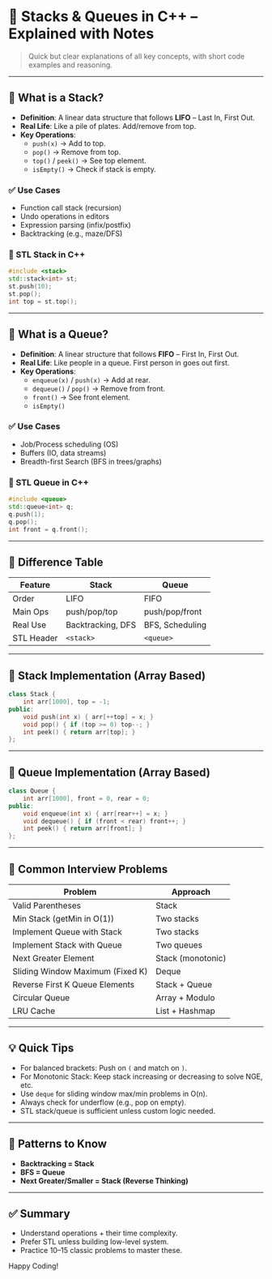 # 📘 Stacks & Queues in C++ – Explained with Notes

> Quick but clear explanations of all key concepts, with short code examples and reasoning.

---

## 🧠 What is a Stack?

- **Definition**: A linear data structure that follows **LIFO** – Last In, First Out.
- **Real Life**: Like a pile of plates. Add/remove from top.
- **Key Operations**:
  - `push(x)` → Add to top.
  - `pop()` → Remove from top.
  - `top()` / `peek()` → See top element.
  - `isEmpty()` → Check if stack is empty.

### ✅ Use Cases

- Function call stack (recursion)
- Undo operations in editors
- Expression parsing (infix/postfix)
- Backtracking (e.g., maze/DFS)

### 🧰 STL Stack in C++

```cpp
#include <stack>
std::stack<int> st;
st.push(10);
st.pop();
int top = st.top();
```

---

## 🧠 What is a Queue?

- **Definition**: A linear structure that follows **FIFO** – First In, First Out.
- **Real Life**: Like people in a queue. First person in goes out first.
- **Key Operations**:
  - `enqueue(x)` / `push(x)` → Add at rear.
  - `dequeue()` / `pop()` → Remove from front.
  - `front()` → See front element.
  - `isEmpty()`

### ✅ Use Cases

- Job/Process scheduling (OS)
- Buffers (IO, data streams)
- Breadth-first Search (BFS in trees/graphs)

### 🧰 STL Queue in C++

```cpp
#include <queue>
std::queue<int> q;
q.push(1);
q.pop();
int front = q.front();
```

---

## 📘 Difference Table

| Feature    | Stack             | Queue           |
| ---------- | ----------------- | --------------- |
| Order      | LIFO              | FIFO            |
| Main Ops   | push/pop/top      | push/pop/front  |
| Real Use   | Backtracking, DFS | BFS, Scheduling |
| STL Header | `<stack>`         | `<queue>`       |

---

## 🔁 Stack Implementation (Array Based)

```cpp
class Stack {
    int arr[1000], top = -1;
public:
    void push(int x) { arr[++top] = x; }
    void pop() { if (top >= 0) top--; }
    int peek() { return arr[top]; }
};
```

---

## 🔁 Queue Implementation (Array Based)

```cpp
class Queue {
    int arr[1000], front = 0, rear = 0;
public:
    void enqueue(int x) { arr[rear++] = x; }
    void dequeue() { if (front < rear) front++; }
    int peek() { return arr[front]; }
};
```

---

## 🚀 Common Interview Problems

| Problem                          | Approach          |
| -------------------------------- | ----------------- |
| Valid Parentheses                | Stack             |
| Min Stack (getMin in O(1))       | Two stacks        |
| Implement Queue with Stack       | Two stacks        |
| Implement Stack with Queue       | Two queues        |
| Next Greater Element             | Stack (monotonic) |
| Sliding Window Maximum (Fixed K) | Deque             |
| Reverse First K Queue Elements   | Stack + Queue     |
| Circular Queue                   | Array + Modulo    |
| LRU Cache                        | List + Hashmap    |

---

## 💡 Quick Tips

- For balanced brackets: Push on `(` and match on `)`.
- For Monotonic Stack: Keep stack increasing or decreasing to solve NGE, etc.
- Use `deque` for sliding window max/min problems in O(n).
- Always check for underflow (e.g., pop on empty).
- STL stack/queue is sufficient unless custom logic needed.

---

## 🧠 Patterns to Know

- **Backtracking = Stack**
- **BFS = Queue**
- **Next Greater/Smaller = Stack (Reverse Thinking)**

---

## ✅ Summary

- Understand operations + their time complexity.
- Prefer STL unless building low-level system.
- Practice 10–15 classic problems to master these.

Happy Coding!

